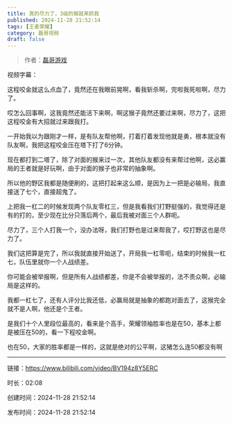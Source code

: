 ```yaml
---
title: 真的尽力了，3级的猴就来抓我
published: 2024-11-28 21:52:14
tags: [王者荣耀]
category: 磊哥视频
draft: false
---
```



> 作者：[磊哥游戏](https://space.bilibili.com/268941858?spm_id_from=333.788.upinfo.head.click)

视频字幕：

这程咬金就这么点血了，竟然还在我眼前晃啊，看我斩杀啊，完啦我死啦啊，尽力了。

哎怎么回事啊，这我竟然还能活下来啊，啊这猴子竟然还要过来啊，尽力了，这把这程咬金有大招就过来跟我打。

一开始我以为跟刚才一样，是有队友帮他啊，打着打着发现他就是勇，根本就没有队友啊，我把这程咬金压在塔下打了6分钟。

现在都打到二塔了，除了对面的猴来过一次，其他队友都没有来帮过他啊，这必赢局的王者就是好玩啊，由于对面的猴子也非常的抽象啊。

所以他的野区我都是随便刷的，这把打起来这么顺，是因为上一把是必输局，我直接送了七个，直接超鬼了。

上把我一杠二的时候发现两个队友零杠三，但是我看我们打野挺强的，我觉得还是有的打的，至少现在比分只落后两个，最后我被对面三个人群呃。

尽力了，三个人打我一个，没办法呀，我们打野也是过来帮我了，哎打野这也是尽力了。

我们这把算是完了，所以我就直接开始送了，开局我一杠零呃，结束的时候我一杠七，队伍里就你一个人战绩差。

你可能会被举报啊，但是所有人战绩都差，你是不会被举报的，法不责众啊，必输局是这样的。

我都一杠七了，还有人评分比我还低，必赢局就是抽象的都跑对面去了，这猴完全就不是人啊，他还是个王者。

是我们十个人里段位最高的，看来是个高手，荣耀领袖胜率也是在50，基本上都是被压在50的，看一下程咬金啊。

也在50，大家的胜率都是一样的，这就是绝对的公平啊，这猪怎么连50都没有啊

---


链接：https://www.bilibili.com/video/BV194z8Y5ERC



时长：02:08

创建时间：2024-11-28 21:52:14

发布时间：2024-11-28 21:52:14
